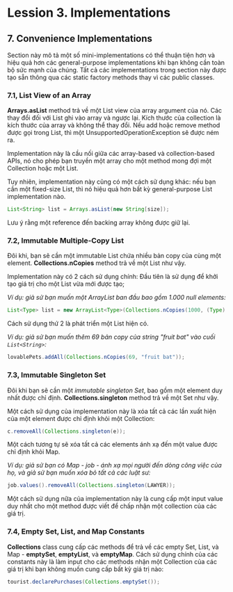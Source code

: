 # Lession 3. Implementations

## 7. Convenience Implementations

Section này mô tả một số mini-implementations có thể thuận tiện hơn và hiệu quả hơn các general-purpose implementations khi bạn không cần toàn bộ sức mạnh của chúng. Tất cả các implementations trong section này được tạo sẵn thông qua các static factory methods thay vì các public classes.


### 7.1, List View of an Array

**Arrays.asList** method trả về một List view của array argument của nó. Các thay đổi đối với List ghi vào array và ngược lại. Kích thước của collection là kích thước của array và không thể thay đổi. Nếu add hoặc remove method được gọi trong List, thì một UnsupportedOperationException sẽ được ném ra.

Implementation này là cầu nối giữa các array-based và collection-based APIs, nó cho phép bạn truyền một array cho một method mong đợi một Collection hoặc một List. 

Tuy nhiên, implementation này cũng có một cách sử dụng khác: nếu bạn cần một fixed-size List, thì nó hiệu quả hơn bất kỳ general-purpose List implementation nào.

```java
List<String> list = Arrays.asList(new String[size]);
```

Lưu ý rằng một reference đến backing array không được giữ lại.


### 7.2, Immutable Multiple-Copy List

Đôi khi, bạn sẽ cần một immutable List chứa nhiều bản copy của cùng một element. **Collections.nCopies** method trả về một List như vậy. 

Implementation này có 2 cách sử dụng chính: Đầu tiên là sử dụng để khởi tạo giá trị cho một List vừa mới được tạo; 

*Ví dụ: giả sử bạn muốn một ArrayList ban đầu bao gồm 1.000 null elements:*

```java
List<Type> list = new ArrayList<Type>(Collections.nCopies(1000, (Type) null));
```

Cách sử dụng thứ 2 là phát triển một List hiện có. 

*Ví dụ: giả sử bạn muốn thêm 69 bản copy của string "fruit bat" vào cuối `List<String>`:*

```java
lovablePets.addAll(Collections.nCopies(69, "fruit bat"));
```


### 7.3, Immutable Singleton Set

Đôi khi bạn sẽ cần một *immutable singleton Set*, bao gồm một element duy nhất được chỉ định. **Collections.singleton** method trả về một Set như vậy. 

Một cách sử dụng của implementation này là xóa tất cả các lần xuất hiện của một element được chỉ định khỏi một Collection:

```java
c.removeAll(Collections.singleton(e));
```

Một cách tương tự sẽ xóa tất cả các elements ánh xạ đến một value được chỉ định khỏi Map. 

*Ví dụ: giả sử bạn có Map - job - ánh xạ mọi người đến dòng công việc của họ, và giả sử bạn muốn xóa bỏ tất cả các luật sư:*

```java
job.values().removeAll(Collections.singleton(LAWYER));
```

Một cách sử dụng nữa của implementation này là cung cấp một input value duy nhất cho một method được viết để chấp nhận một collection của các giá trị.


### 7.4, Empty Set, List, and Map Constants

**Collections** class cung cấp các methods để trả về các empty Set, List, và Map - **emptySet**, **emptyList**, và **emptyMap**. Cách sử dụng chính của các constants này là làm input cho các methods nhận một Collection của các giá trị khi bạn không muốn cung cấp bất kỳ giá trị nào:

```java
tourist.declarePurchases(Collections.emptySet());
```